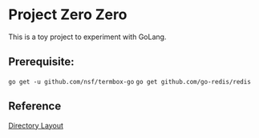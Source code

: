 # Project Zero Zero

This is a toy project to experiment with GoLang.

## Prerequisite:
`go get -u github.com/nsf/termbox-go`
`go get github.com/go-redis/redis`

## Reference
[Directory Layout](https://github.com/golang-standards/project-layout/blob/master/README.md)
